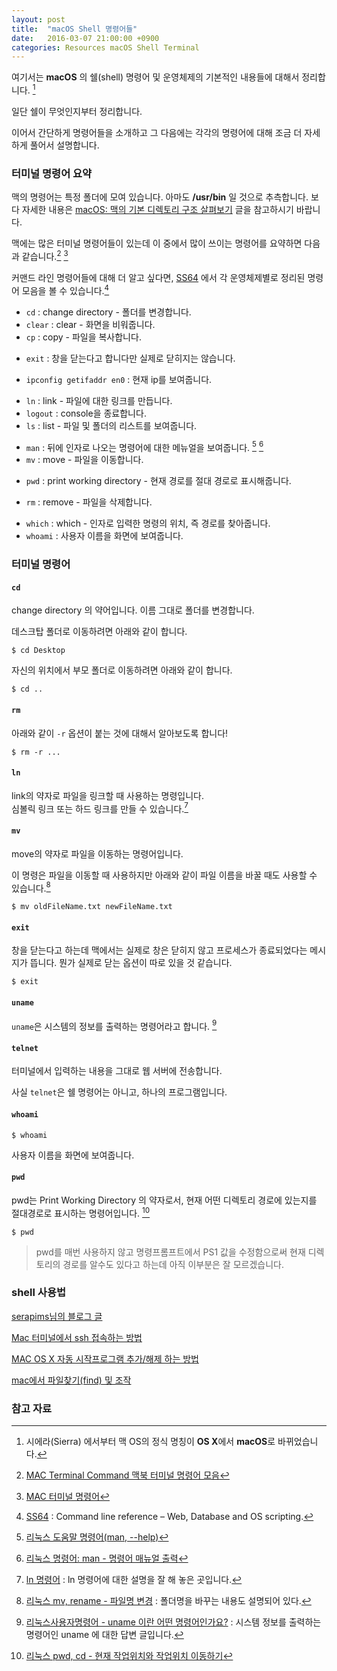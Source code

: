 ```yaml
---
layout: post
title:  "macOS Shell 명령어들"
date:   2016-03-07 21:00:00 +0900
categories: Resources macOS Shell Terminal
---
```


여기서는 **macOS** 의 쉘(shell) 명령어 및 운영체제의 기본적인 내용들에 대해서 정리합니다. [^macOS]

일단 쉘이 무엇인지부터 정리합니다. 

이어서 간단하게 명령어들을 소개하고 그 다음에는 각각의 명령어에 대해 조금 더 자세하게 풀어서 설명합니다.

### 터미널 명령어 요약

맥의 명령어는 특정 폴더에 모여 있습니다. 아마도 **/usr/bin** 일 것으로 추측합니다. 보다 자세한 내용은 [macOS: 맥의 기본 디렉토리 구조 살펴보기](http://xho95.github.io/macos/file/system/directory/2016/10/08/macOS-Directory-Structure.html) 글을 참고하시기 바랍니다.

맥에는 많은 터미널 명령어들이 있는데 이 중에서 많이 쓰이는 명령어를 요약하면 다음과 같습니다.[^parklize_1]  [^parklize_2]

커맨드 라인 명령어들에 대해 더 알고 싶다면, [SS64](https://ss64.com) 에서 각 운영체제별로 정리된 명령어 모음을 볼 수 있습니다.[^ss64]

* `cd` : change directory - 폴더를 변경합니다.
* `clear` : clear - 화면을 비워줍니다.
* `cp` : copy - 파일을 복사합니다.       

- `exit` : 창을 닫는다고 합니다만 실제로 닫히지는 않습니다.  

* `ipconfig getifaddr en0` : 현재 ip를 보여줍니다.  

- `ln` : link - 파일에 대한 링크를 만듭니다.
- `logout` : console을 종료합니다.
- `ls` : list - 파일 및 폴더의 리스트를 보여줍니다.  

* `man` : 뒤에 인자로 나오는 명령어에 대한 메뉴얼을 보여줍니다. [^rootblog-4] [^shaeod-669]
* `mv` : move - 파일을 이동합니다.

- `pwd` : print working directory - 현재 경로를 절대 경로로 표시해줍니다.

* `rm` : remove - 파일을 삭제합니다.

- `which` : which - 인자로 입력한 명령의 위치, 즉 경로를 찾아줍니다.
- `whoami` : 사용자 이름을 화면에 보여줍니다.

### 터미널 명령어

#### `cd`

change directory 의 약어입니다. 이름 그대로 폴더를 변경합니다.

데스크탑 폴더로 이동하려면 아래와 같이 합니다. 

```
$ cd Desktop
```

자신의 위치에서 부모 폴더로 이동하려면 아래와 같이 합니다. 

```
$ cd ..
```

#### `rm`

아래와 같이 `-r` 옵션이 붙는 것에 대해서 알아보도록 합니다!

```
$ rm -r ...
```

#### `ln`

link의 약자로 파일을 링크할 때 사용하는 명령입니다.  
심볼릭 링크 또는 하드 링크를 만들 수 있습니다.[^ln] 

#### `mv`

move의 약자로 파일을 이동하는 명령어입니다. 

이 명령은 파일을 이동할 때 사용하지만 아래와 같이 파일 이름을 바꿀 때도 사용할 수 있습니다.[^rm]

```
$ mv oldFileName.txt newFileName.txt
```

#### `exit`

창을 닫는다고 하는데 맥에서는 실제로 창은 닫히지 않고 프로세스가 종료되었다는 메시지가 뜹니다. 뭔가 실제로 닫는 옵션이 따로 있을 것 같습니다.

```
$ exit
```

#### `uname`

`uname`은 시스템의 정보를 출력하는 명령어라고 합니다. [^tip-117393]

#### `telnet`

터미널에서 입력하는 내용을 그대로 웹 서버에 전송합니다. 

사실 `telnet`은 쉘 명령어는 아니고, 하나의 프로그램입니다.

#### `whoami`

```
$ whoami
```

사용자 이름을 화면에 보여줍니다. 

#### `pwd`

pwd는 Print Working Directory 의 약자로서, 현재 어떤 디렉토리 경로에 있는지를 절대경로로 표시하는 명령어입니다. [^webdir-144]

```
$ pwd
```

> pwd를 매번 사용하지 않고 명령프롬프트에서 PS1 값을 수정함으로써 현재 디렉토리의 경로를 알수도 있다고 하는데 아직 이부분은 잘 모르겠습니다.

### shell 사용법

[serapims님의 블로그 글](http://serapims.tistory.com/entry/OSX-터미널-명령어)  

[Mac 터미널에서 ssh 접속하는 방법](http://db.necoaki.net/54)

[MAC OS X 자동 시작프로그램 추가/해제 하는 방법](http://namsieon.com/595)

[mac에서 파일찾기(find) 및 조작](http://ironheel.tistory.com/32)

### 참고 자료

[^macOS]: 시에라(Sierra) 에서부터 맥 OS의 정식 명칭이 **OS X**에서 **macOS**로 바뀌었습니다.

[^parklize_1]: [MAC Terminal Command 맥북 터미널 명령어 모음](http://parklize.blogspot.kr/2014/08/mac-terminal-command.html)

[^parklize_2]: [MAC 터미널 명령어](http://blog.daum.net/_blog/BlogTypeView.do?blogid=0hG6Q&articleno=133)

[^ln]: [ln 명령어](http://blog.naver.com/PostView.nhn?blogId=ehdgns621&logNo=130056448055) : ln 명령어에 대한 설명을 잘 해 놓은 곳입니다.

[^rm]: [리눅스 mv, rename - 파일명 변경](http://webdir.tistory.com/145) : 폴더명을 바꾸는 내용도 설명되어 있다.

[^tip-117393]: [리눅스사용자명령어 - uname 이란 어떤 명령어인가요?](http://tip.daum.net/question/117393) : 시스템 정보를 출력하는 명령어인 uname 에 대한 답변 글입니다.

[^webdir-144]: [리눅스 pwd, cd - 현재 작업위치와 작업위치 이동하기](http://webdir.tistory.com/144)

[^ss64]: [SS64](https://ss64.com) : Command line reference – Web, Database and OS scripting.

[^rootblog-4]: [리눅스 도움말 명령어(man, --help)](http://rootblog.tistory.com/4)

[^shaeod-669]: [리눅스 명령어: man - 명령어 매뉴얼 출력](http://shaeod.tistory.com/669)